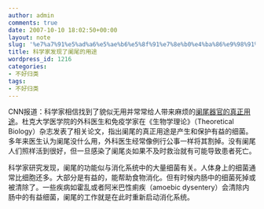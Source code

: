```yaml
---
author: admin
comments: true
date: 2007-10-10 18:02:50+00:00
layout: note
slug: '%e7%a7%91%e5%ad%a6%e5%ae%b6%e5%8f%91%e7%8e%b0%e4%ba%86%e9%98%91%e5%b0%be%e7%9a%84%e7%94%a8%e9%80%94'
title: 科学家发现了阑尾的用途
wordpress_id: 1216
categories:
- 不好归类
tags:
- 不好归类
---
```


CNN报道：科学家相信找到了貌似无用并常常给人带来麻烦的[阑尾器官的真正用途](http://www.cnn.com/2007/HEALTH/10/05/appendix.purpose.ap/index.html)。杜克大学医学院的外科医生和免疫学家在《生物学理论》（Theoretical Biology）杂志发表了相关论文，指出阑尾的真正用途是产生和保护有益的细菌。多年来医生认为阑尾没什么用，外科医生经常像例行公事一样将其割掉。没有阑尾人们照样活到很好，但一旦感染了阑尾炎如果不及时救治就有可能导致患者死亡。 

科学家研究发现，阑尾的功能似与消化系统中的大量细菌有关。人体身上的细菌通常比细胞还多。大部分是有益的，能帮助食物消化。但有时候内肠中的细菌死掉或被清除了。一些疾病如霍乱或者阿米巴性痢疾（amoebic dysentery）会清除内肠中的有益细菌，阑尾的工作就是在此时重新启动消化系统。
